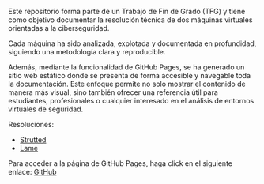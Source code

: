 Este repositorio forma parte de un Trabajo de Fin de Grado (TFG) y tiene como objetivo documentar la resolución técnica de dos máquinas virtuales orientadas a la ciberseguridad.

Cada máquina ha sido analizada, explotada y documentada en profundidad, siguiendo una metodología clara y reproducible.

Además, mediante la funcionalidad de GitHub Pages, se ha generado un sitio web estático donde se presenta de forma accesible y navegable toda la documentación. Este enfoque permite no solo mostrar el contenido de manera más visual, sino también ofrecer una referencia útil para estudiantes, profesionales o cualquier interesado en el análisis de entornos virtuales de seguridad.

Resoluciones:
- [Strutted](https://alejandromartinezmoreno.github.io/Trabajo-Fin-de-Grado/HTB:Strutted/Strutted.html)
- [Lame](https://alejandromartinezmoreno.github.io/Trabajo-Fin-de-Grado/HTB:Lame/Lame.html)

Para acceder a la página de GitHub Pages, haga click en el siguiente enlace:
[GitHub](https://alejandromartinezmoreno.github.io/Trabajo-Fin-de-Grado/)

